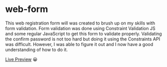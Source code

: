 # web-form

This web registration form will was created to brush up on my skills with form validation.
Form validation was done using Constraint Validation JS and some regular JavaScript to get this form to validate properly.
Validating the confirm password is not too hard but doing it using the Constraints API was difficult. However, I was able to figure it out and I now have a good understanding of how to do it.


<a href="https://triniluke.github.io/web-form/">Live Preview</a> &#128512;